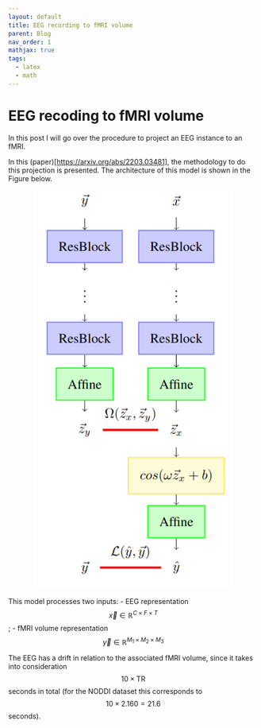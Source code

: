 ```yaml
---
layout: default
title: EEG recording to fMRI volume
parent: Blog
nav_order: 1
mathjax: true
tags: 
  - latex
  - math
---
```



# EEG recoding to fMRI volume

In this post I will go over the procedure to project an EEG instance to an fMRI.

In this (paper)[https://arxiv.org/abs/2203.03481], the methodology to do this projection is presented. The architecture of this model is shown in the Figure below.

<p align="center">
	<img src="./figures/architecture_eeg_benefits.png" width="400"/>
</p>

This model processes two inputs:
	- EEG representation $$\vec{x} \in \mathbb{R}^{C \times F \times T}$$;
	- fMRI volume representation $$\vec{y} \in \mathbb{R}^{M_1 \times M_2 \times M_3}$$

The EEG has a drift in relation to the associated fMRI volume, since it takes into consideration $$10\times \mbox{TR}$$ seconds in total (for the NODDI dataset this corresponds to $$10\times 2.160=21.6$$ seconds).
